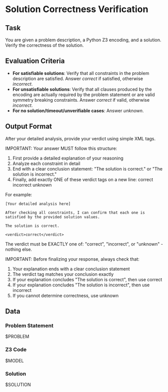 # Solution Correctness Verification

## Task

You are given a problem description, a Python Z3 encoding, and a solution. Verify the correctness of the solution.

## Evaluation Criteria

- **For satisfiable solutions**: Verify that all constraints in the problem description are satisfied. Answer *correct* if satisfied, otherwise *incorrect*.
- **For unsatisfiable solutions**: Verify that all clauses produced by the encoding are actually required by the problem statement or are valid symmetry breaking constraints. Answer *correct* if valid, otherwise *incorrect*.
- **For no solution/timeout/unverifiable cases**: Answer *unknown*.

## Output Format

After your detailed analysis, provide your verdict using simple XML tags.

IMPORTANT: Your answer MUST follow this structure:
1. First provide a detailed explanation of your reasoning
2. Analyze each constraint in detail
3. End with a clear conclusion statement: "The solution is correct." or "The solution is incorrect."
4. Finally, add exactly ONE of these verdict tags on a new line:
   <verdict>correct</verdict>
   <verdict>incorrect</verdict>
   <verdict>unknown</verdict>

For example:
```
[Your detailed analysis here]

After checking all constraints, I can confirm that each one is satisfied by the provided solution values.

The solution is correct.

<verdict>correct</verdict>
```

The verdict must be EXACTLY one of: "correct", "incorrect", or "unknown" - nothing else.

IMPORTANT: Before finalizing your response, always check that:
1. Your explanation ends with a clear conclusion statement
2. The verdict tag matches your conclusion exactly 
3. If your explanation concludes "The solution is correct", then use <verdict>correct</verdict>
4. If your explanation concludes "The solution is incorrect", then use <verdict>incorrect</verdict>
5. If you cannot determine correctness, use <verdict>unknown</verdict>

## Data

### Problem Statement

$PROBLEM

### Z3 Code

$MODEL

### Solution

$SOLUTION

